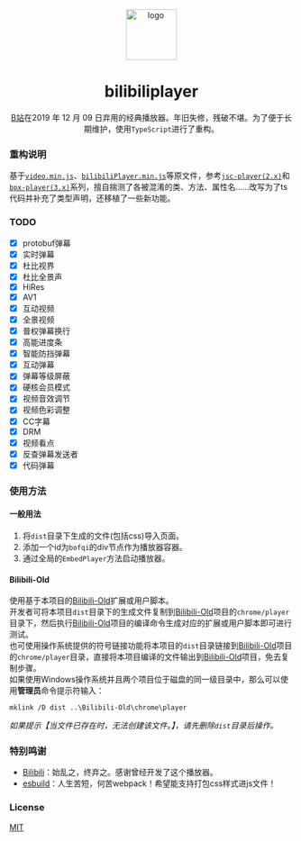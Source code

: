 <div align="center">

<img width="90" src="bilibiliplayer/images/ploading.gif" alt="logo">

# bilibiliplayer
[B站](//www.bilibili.com)在2019 年 12 月 09 日弃用的经典播放器。年旧失修，残破不堪。为了便于长期维护，使用`TypeScript`进行了重构。

</div>

### 重构说明  
基于[`video.min.js`](//static.hdslb.com/js/video.min.js)、[`bilibiliPlayer.min.js`](//static.hdslb.com/player/js/bilibiliPlayer.min.js)等原文件，参考[`jsc-player(2.x)`](//s1.hdslb.com/bfs/static/player/main/video.js)和[`bpx-player(3.x)`](https://s1.hdslb.com/bfs/static/player/main/core.js)系列，擅自揣测了各被混淆的类、方法、属性名……改写为了ts代码并补充了类型声明，还移植了一些新功能。

### TODO
- [x] protobuf弹幕
- [x] 实时弹幕
- [x] 杜比视界
- [x] 杜比全景声
- [x] HiRes
- [x] AV1
- [x] 互动视频
- [x] 全景视频
- [x] 普权弹幕换行
- [x] 高能进度条
- [x] 智能防挡弹幕
- [x] 互动弹幕
- [x] 弹幕等级屏蔽
- [x] 硬核会员模式
- [x] 视频音效调节
- [x] 视频色彩调整
- [x] CC字幕
- [x] DRM
- [x] 视频看点
- [x] 反查弹幕发送者
- [x] 代码弹幕

### 使用方法
#### 一般用法
1. 将`dist`目录下生成的文件(包括css)导入页面。  
2. 添加一个id为`bofqi`的div节点作为播放器容器。
3. 通过全局的`EmbedPlayer`方法启动播放器。

#### Bilibili-Old
使用基于本项目的[Bilibili-Old](https://github.com/MotooriKashin/Bilibili-Old)扩展或用户脚本。  
开发者可将本项目`dist`目录下的生成文件复制到[Bilibili-Old](https://github.com/MotooriKashin/Bilibili-Old)项目的`chrome/player`目录下，然后执行[Bilibili-Old](https://github.com/MotooriKashin/Bilibili-Old)项目的编译命令生成对应的扩展或用户脚本即可进行测试。  
也可使用操作系统提供的符号链接功能将本项目的`dist`目录链接到[Bilibili-Old](https://github.com/MotooriKashin/Bilibili-Old)项目的`chrome/player`目录，直接将本项目编译的文件输出到[Bilibili-Old](https://github.com/MotooriKashin/Bilibili-Old)项目，免去复制步骤。  
如果使用Windows操作系统并且两个项目位于磁盘的同一级目录中，那么可以使用**管理员**命令提示符输入：
```
mklink /D dist ..\Bilibili-Old\chrome\player
```
*如果提示【当文件已存在时，无法创建该文件。】，请先删除`dist`目录后操作。*

### 特别鸣谢
- [Bilibili](//www.bilibili.com)：始乱之，终弃之。感谢曾经开发了这个播放器。
- [esbuild](//esbuild.github.io/)：人生苦短，何苦webpack！希望能支持打包css样式进js文件！

### License
[MIT](LICENSE)
